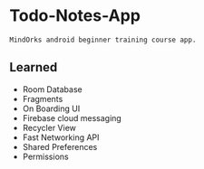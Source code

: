 # Todo-Notes-App 
    MindOrks android beginner training course app.

## Learned
  - Room Database
  - Fragments
  - On Boarding UI
  - Firebase cloud messaging
  - Recycler View
  - Fast Networking API
  - Shared Preferences
  - Permissions
